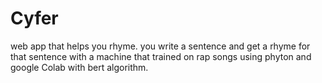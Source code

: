 # Cyfer
web app that helps you rhyme. you write a sentence and get a rhyme for that sentence with a machine that trained on rap songs using phyton and google Colab with bert algorithm.
